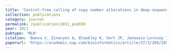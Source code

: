 ```yaml
---
title: 'Control-free calling of copy number alterations in deep-sequencing data using GC-content normalization'
collection: publications
category: journal
permalink: /publication/2011_pub030
year: 2011
pubtype: 'MLN'
citation: 'Boeva V, Zinovyev A, Bleakley K, Vert JP, Janoueix-Lerosey I, Delattre O, Barillot E. <a href="https://academic.oup.com/bioinformatics/article/27/2/268/285534">Control-free calling of copy number alterations in deep-sequencing data using GC-content normalization</a>. 2011. <i>Bioinformatics</i> 27(2):268-269'
paperurl: 'https://academic.oup.com/bioinformatics/article/27/2/268/285534'
---
```

